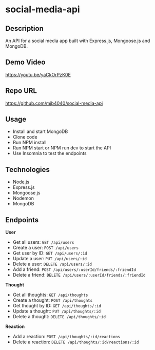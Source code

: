# social-media-api

## Description
An API for a social media app built with Express.js, Mongoose.js and MongoDB.

## Demo Video
https://youtu.be/yaCkOrPzK0E

## Repo URL
https://github.com/mjb4040/social-media-api

## Usage
- Install and start MongoDB
- Clone code 
- Run NPM install 
- Run NPM start or NPM run dev to start the API 
- Use Insomnia to test the endpoints

## Technologies
- Node.js
- Express.js
- Mongoose.js
- Nodemon
- MongoDB

## Endpoints

**User**
- Get all users:        `GET /api/users`
- Create a user:        `POST /api/users`
- Get user by ID:       `GET /api/users/:id`
- Update a user:        `PUT /api/users/:id`
- Delete a user:        `DELETE /api/users/:id`
- Add a friend:         `POST /api/users/:userId/friends/:friendId`
- Delete a friend:      `DELETE /api/users/:userId/friends/:friendId`

**Thought**
- Get all thoughts:     `GET /api/thoughts`
- Create a thought:     `POST /api/thoughts`
- Get thought by ID:    `GET /api/thoughts/:id`
- Update a thought:     `PUT /api/thoughts/:id`
- Delete a thought:     `DELETE /api/thoughts/:id`

**Reaction**
- Add a reaction:       `POST /api/thoughts/:id/reactions`
- Delete a reaction:    `DELETE /api/thoughts/:id/reactions/:id`
